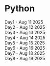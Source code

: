 # Python

Day1 - Aug 11 2025  
Day2 - Aug 12 2025  
Day3 - Aug 13 2025  
Day4 - Aug 14 2025  
Day5 - Aug 15 2025  
Day6 - Aug 16 2025  
Day7 - Aug 18 2025  
Day8 - Aug 19 2025
